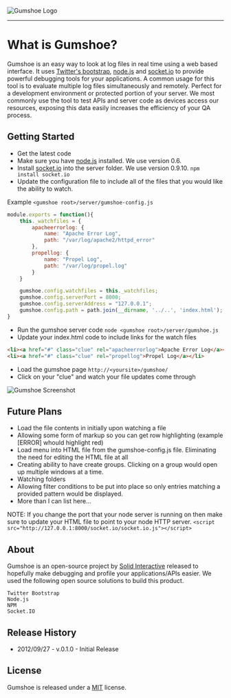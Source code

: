 
![Gumshoe Logo](https://s3.amazonaws.com/solid-github/gumshoe/gumshoe-23033738.png)

* * *


# What is Gumshoe?

Gumshoe is an easy way to look at log files in real time using a web based interface. It uses [Twitter's bootstrap](http://twitter.github.com/bootstrap/),
[node.js](http://nodejs.org/) and [socket.io](http://socket.io) to provide powerful debugging tools for your applications. A common usage for this tool is to
evaluate multiple log files simultaneously and remotely. Perfect for a development environment or protected portion of
your server. We most commonly use the tool to test APIs and server code as devices access our resources, exposing this data easily increases the efficiency of your QA process.

## Getting Started

* Get the latest code
* Make sure you have [node.js](http://nodejs.org/) installed. We use version 0.6.
* Install [socket.io](http://socket.io) into the server folder. We use version 0.9.10. `npm install socket.io`
* Update the configuration file to include all of the files that you would like the ability to watch.

Example `<gumshoe root>/server/gumshoe-config.js`

```javascript
module.exports = function(){
    this._watchfiles = {
        apacheerrorlog: {
            name: "Apache Error Log",
            path: "/var/log/apache2/httpd_error"
        },
        propellog: {
            name: "Propel Log",
            path: "/var/log/propel.log"
        }
    }

    gumshoe.config.watchfiles = this._watchfiles;
    gumshoe.config.serverPort = 8000;
    gumshoe.config.serverAddress = "127.0.0.1";
    gumshoe.config.path = path.join(__dirname, '../..', 'index.html');
}
```
* Run the gumshoe server code `node <gumshoe root>/server/gumshoe.js`
* Update your index.html code to include links for the watch files
```html
<li><a href="#" class="clue" rel="apacheerrorlog">Apache Error Log</a></li>
<li><a href="#" class="clue" rel="propellog">Propel Log</a></li>
```

* Load the gumshoe page `http://<yoursite>/gumshoe/`
* Click on your "clue" and watch your file updates come through

![Gumshoe Screenshot](https://s3.amazonaws.com/solid-github/gumshoe/gumshoe-hard-evidence.png)

## Future Plans

* Load the file contents in initially upon watching a file
* Allowing some form of markup so you can get row highlighting (example [ERROR] whould highlight red)
* Load menu into HTML file from the gumshoe-config.js file. Eliminating the need for editing the HTML file at all
* Creating ability to have create groups. Clicking on a group would open up multiple windows at a time.
* Watching folders
* Allowing filter conditions to be put into place so only entries matching a provided pattern would be displayed.
* More than I can list here...

NOTE: If you change the port that your node server is running on then make sure to update your HTML file to point to your node HTTP server.
`<script src="http://127.0.0.1:8000/socket.io/socket.io.js"></script>`

## About

Gumshoe is an open-source project by [Solid Interactive](http://www.thinksolid.com) released to hopefully make debugging and profile your applications/APIs easier. We used the following open source solutions to build this product.

    Twitter Bootstrap
    Node.js
    NPM
    Socket.IO

## Release History

* 2012/09/27 - v.0.1.0 - Initial Release

## License

Gumshoe is released under a [MIT](http://opensource.org/licenses/mit-license.php) license.